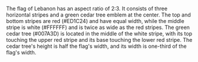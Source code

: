 The flag of Lebanon has an aspect ratio of 2:3. It consists of three horizontal stripes and a green cedar tree emblem at the center. The top and bottom stripes are red (#ED1C24) and have equal width, while the middle stripe is white (#FFFFFF) and is twice as wide as the red stripes. The green cedar tree (#007A3D) is located in the middle of the white stripe, with its top touching the upper red stripe and its base touching the lower red stripe. The cedar tree's height is half the flag's width, and its width is one-third of the flag's width.